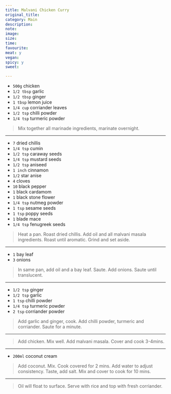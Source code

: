 ```yaml
---
title: Malvani Chicken Curry
original_title:
category: Main
description:
note:
image:
size:
time:
favourite:
meat: y
vegan:
spicy: y
sweet:

---
```


* `500g` chicken
* `1/2 tbsp` garlic
* `1/2 tbsp` ginger
* `1 tbsp` lemon juice
* `1/4 cup` corriander leaves
* `1/2 tsp` chilli powder
* `1/4 tsp` turmeric powder

>Mix together all marinade ingredients, marinate overnight.

---

* `7` dried chillis
* `1/4 tsp` cumin
* `1/2 tsp` caraway seeds
* `1/4 tsp` mustard seeds
* `1/2 tsp` aniseed
* `1 inch` cinnamon
* `1/2` star anise
* `4` cloves
* `10` black pepper
* `1` black cardamom
* `1` black stone flower
* `1/4 tsp` nutmeg powder
* `1 tsp` sesame seeds
* `1 tsp` poppy seeds
* `1` blade mace
* `1/4 tsp` fenugreek seeds

>Heat a pan. Roast dried chillis. Add oil and all malvani masala ingredients. Roast until aromatic. Grind and set aside.

---

* `1` bay leaf
* `3` onions

>In same pan, add oil and a bay leaf. Saute. Add onions. Saute until translucent.

---

* `1/2 tsp` ginger
* `1/2 tsp` garlic
* `1 tsp` chilli powder
* `1/4 tsp` turmeric powder
* `2 tsp` corriander powder

>Add garlic and ginger, cook. Add chilli powder, turmeric and corriander. Saute for a minute.

---

>Add chicken. Mix well. Add malvani masala. Cover and cook 3-4mins.

---

* `200ml` coconut cream

>Add coconut. Mix. Cook covered for 2 mins. Add water to adjust consistency. Taste, add salt. Mix and cover to cook for 10 mins.

---

>Oil will float to surface. Serve with rice and top with fresh corriander.
